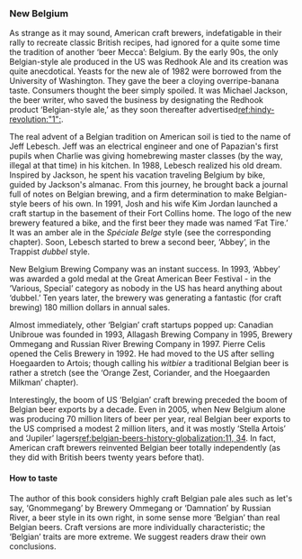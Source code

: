### New Belgium

As strange as it may sound, American craft brewers, indefatigable in their rally to recreate classic British recipes, had ignored for a quite some time the tradition of another ‘beer Mecca’: Belgium. By the early 90s, the only Belgian-style ale produced in the US was Redhook Ale and its creation was quite anecdotical. Yeasts for the new ale of 1982 were borrowed from the University of Washington. They gave the beer a cloying overripe-banana taste. Consumers thought the beer simply spoiled. It was Michael Jackson, the beer writer, who saved the business by designating the Redhook product ‘Belgian-style ale,’ as they soon thereafter advertised[ref:hindy-revolution:"1":]().

The real advent of a Belgian tradition on American soil is tied to the name of Jeff Lebesch. Jeff was an electrical engineer and one of Papazian's first pupils when Charlie was giving homebrewing master classes (by the way, illegal at that time) in his kitchen. In 1988, Lebesch realized his old dream. Inspired by Jackson, he spent his vacation traveling Belgium by bike, guided by Jackson's almanac. From this journey, he brought back a journal full of notes on Belgian brewing, and a firm determination to make Belgian-style beers of his own. In 1991, Josh and his wife Kim Jordan launched a craft startup in the basement of their Fort Collins home. The logo of the new brewery featured a bike, and the first beer they made was named ‘Fat Tire.’ It was an amber ale in the *Spéciale Belge* style (see the corresponding chapter). Soon, Lebesch started to brew a second beer, ‘Abbey’, in the Trappist *dubbel* style.

New Belgium Brewing Company was an instant success. In 1993, ‘Abbey’ was awarded a gold medal at the Great American Beer Festival - in the ‘Various, Special’ category as nobody in the US has heard anything about ‘dubbel.’ Ten years later, the brewery was generating a fantastic (for craft brewing) 180 million dollars in annual sales.

Almost immediately, other ‘Belgian’ craft startups popped up: Canadian Unibroue was founded in 1993, Allagash Brewing Company in 1995, Brewery Ommegang and Russian River Brewing Company in 1997. Pierre Celis opened the Celis Brewery in 1992. He had moved to the US after selling Hoegaarden to Artois; though calling his *witbier* a traditional Belgian beer is rather a stretch (see the ‘Orange Zest, Coriander, and the Hoegaarden Milkman’ chapter).

Interestingly, the boom of US ‘Belgian’ craft brewing preceded the boom of Belgian beer exports by a decade. Even in 2005, when New Belgium alone was producing 70 million liters of beer per year, real Belgian beer exports to the US comprised a modest 2 million liters, and it was mostly ‘Stella Artois’ and ‘Jupiler’ lagers[ref:belgian-beers-history-globalization:11, 34](). In fact, American craft brewers reinvented Belgian beer totally independently (as they did with British beers twenty years before that).

#### How to taste

The author of this book considers highly craft Belgian pale ales such as let's say, ‘Gnommegang’ by Brewery Ommegang or ‘Damnation’ by Russian River, a beer style in its own right, in some sense more ‘Belgian’ than real Belgian beers. Craft versions are more individually characteristic; the ‘Belgian’ traits are more extreme. We suggest readers draw their own conclusions.

